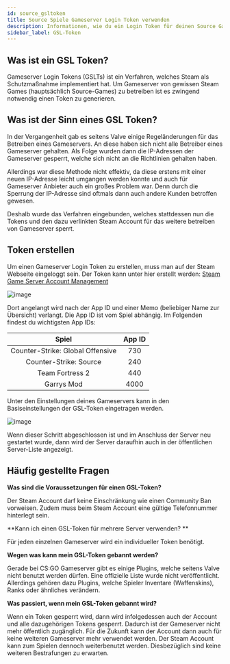 ```yaml
---
id: source_gsltoken
title: Source Spiele Gameserver Login Token verwenden
description: Informationen, wie du ein Login Token für deinen Source Gameserver von ZAP-Hosting.com erstellen und verwenden kannst - ZAP-Hosting.com Dokumentationen
sidebar_label: GSL-Token
---
```


## Was ist ein GSL Token?

Gameserver Login Tokens (GSLTs) ist ein Verfahren, welches Steam als Schutzmaßnahme implementiert hat. Um Gameserver von gewissen Steam Games (hauptsächlich Source-Games) zu betreiben ist es zwingend notwendig einen Token zu generieren. 



## Was ist der Sinn eines GSL Token?

In der Vergangenheit gab es seitens Valve einige Regeländerungen für das Betreiben eines Gameservers. An diese haben sich nicht alle Betreiber eines Gameserver gehalten. Als Folge wurden dann die IP-Adressen der Gameserver gesperrt, welche sich nicht an die Richtlinien gehalten haben. 



Allerdings war diese Methode nicht effektiv, da diese erstens mit einer neuen IP-Adresse leicht umgangen werden konnte und auch für Gameserver Anbieter auch ein großes Problem war. Denn durch die Sperrung der IP-Adresse sind oftmals dann auch andere Kunden betroffen gewesen. 

Deshalb wurde das Verfahren eingebunden, welches stattdessen nun die Tokens und den dazu verlinkten Steam Account für das weitere betreiben von Gameserver sperrt. 



## Token erstellen

Um einen Gameserver Login Token zu erstellen, muss man auf der Steam Webseite eingeloggt sein. Der Token kann unter hier erstellt werden: [Steam Game Server Account Management](https://steamcommunity.com/dev/managegameservers)



![image](https://user-images.githubusercontent.com/13604413/159178565-0844dacc-31d2-4a11-980d-d1b5caba44d6.png)



Dort angelangt wird nach der App ID und einer Memo (beliebiger Name zur Übersicht) verlangt. Die App ID ist vom Spiel abhängig. Im Folgenden findest du wichtigsten App IDs:

|              Spiel               | App ID |
| :------------------------------: | :----: |
| Counter-Strike: Global Offensive |  730   |
|      Counter-Strike: Source      |  240   |
|         Team Fortress 2          |  440   |
|            Garrys Mod            |  4000  |



Unter den Einstellungen deines Gameservers kann in den Basiseinstellungen der GSL-Token eingetragen werden.



![image](https://user-images.githubusercontent.com/26007280/189975550-ea02020b-e637-46c7-b612-5ad80d9f801a.png)



Wenn dieser Schritt abgeschlossen ist und im Anschluss der Server neu gestartet wurde, dann wird der Server daraufhin auch in der öffentlichen Server-Liste angezeigt. 



## Häufig gestellte Fragen

**Was sind die Voraussetzungen für einen GSL-Token?**

Der Steam Account darf keine Einschränkung wie einen Community Ban vorweisen. Zudem muss beim Steam Account eine gültige Telefonnummer hinterlegt sein.



**Kann ich einen GSL-Token für mehrere Server verwenden? **

Für jeden einzelnen Gameserver wird ein individueller Token benötigt.



**Wegen was kann mein GSL-Token gebannt werden?**

Gerade bei CS:GO Gameserver gibt es einige Plugins, welche seitens Valve nicht benutzt werden dürfen. Eine offizielle Liste wurde nicht veröffentlicht. Allerdings gehören dazu Plugins, welche Spieler Inventare (Waffenskins), Ranks oder ähnliches verändern. 



**Was passiert, wenn mein GSL-Token gebannt wird?**

Wenn ein Token gesperrt wird, dann wird infolgedessen auch der Account und alle dazugehörigen Tokens gesperrt. Dadurch ist der Gameserver nicht mehr öffentlich zugänglich. Für die Zukunft kann der Account dann auch für keine weiteren Gameserver mehr verwendet werden. Der Steam Account kann zum Spielen dennoch weiterbenutzt werden. Diesbezüglich sind keine weiteren Bestrafungen zu erwarten.
